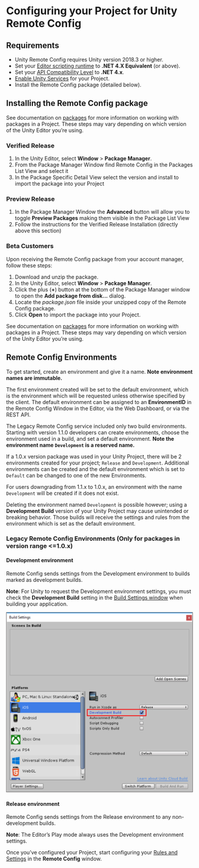 # Configuring your Project for Unity Remote Config

## Requirements

* Unity Remote Config requires Unity version 2018.3 or higher.
* Set your [Editor scripting runtime](https://docs.unity3d.com/2018.4/Documentation/Manual/ScriptingRuntimeUpgrade.html) to **.NET 4.X Equivalent** (or above).
* Set your [API Compatibility Level](https://docs.unity3d.com/2019.3/Documentation/Manual/dotnetProfileSupport.html) to **.NET 4.x**.
* [Enable Unity Services](https://docs.unity3d.com/2019.3/Documentation/Manual/SettingUpProjectServices.html) for your Project.
* Install the Remote Config package (detailed below).  

## Installing the Remote Config package
See documentation on [packages](https://docs.unity3d.com/2019.3/Documentation/Manual/Packages.html) for more information on working with packages in a Project. These steps may vary depending on which version of the Unity Editor you’re using.

### Verified Release

1. In the Unity Editor, select **Window** > **Package Manager**.
2. From the Package Manager Window find Remote Config in the Packages List View and select it
3. In the Package Specific Detail View select the version and install to import the package into your Project

### Preview Release
1. In the Package Manager Window the **Advanced** button will allow you to toggle **Preview Packages** making them visible in the Package List View
2. Follow the instructions for the Verified Release Installation (directly above this section)

### Beta Customers
Upon receiving the Remote Config package from your account manager, follow these steps:

1. Download and unzip the package.
2. In the Unity Editor, select **Window** > **Package Manager**.
3. Click the plus (**+**) button at the bottom of the Package Manager window to open the **Add package from disk...** dialog.
4. Locate the _package.json_ file inside your unzipped copy of the Remote Config package.
5. Click **Open** to import the package into your Project.

See documentation on [packages](https://docs.unity3d.com/2019.3/Documentation/Manual/Packages.html) for more information on working with packages in a Project. These steps may vary depending on which version of the Unity Editor you’re using.

## Remote Config Environments

To get started, create an environment and give it a name. **Note environment names are immutable.**

The first environment created will be set to the default environment, which is the environment which will be requested unless otherwise specified by the client. The default environment can be assigned to an **EnvironmentID** in the Remote Config Window in the Editor, via the Web Dashboard, or via the REST API.

The Legacy Remote Config service included only two build environments. Starting with version 1.1.0 developers can create environments, choose the environment used in a build, and set a default environment. **Note the environment name `Development` is a reserved name.**

If a 1.0.x version package was used in your Unity Project, there will be 2 environments created for your project; `Release` and `Development`. Additional environments can be created and the default environment which is set to `Default` can be changed to one of the new Environments.

For users downgrading from 1.1.x to 1.0.x, an environment with the name `Development` will be created if it does not exist.

Deleting the environment named `Development` is possible however; using a **Development Build** version of your Unity Project may cause unintended or breaking behavior. Those builds will receive the settings and rules from the environment which is set as the default environment.  


### Legacy Remote Config Environments (Only for packages in version range <=1.0.x)

#### Development environment
Remote Config sends settings from the Development environment to builds marked as development builds.

**Note**: For Unity to request the Development environment settings, you must check the **Development Build** setting in the [Build Settings window](https://docs.unity3d.com/2019.3/Documentation/Manual/BuildSettings.html) when building your application.

![Configuring your build for the Development environment.](images/BuildSettingsWindow.png)

#### Release environment
Remote Config sends settings from the Release environment to any non-development builds.

**Note**: The Editor’s Play mode always uses the Development environment settings.

Once you’ve configured your Project, start configuring your [Rules and Settings](RulesAndSettings.md) in the **Remote Config** window.
